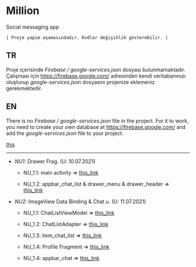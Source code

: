 # Million
Social messaging app 


    | Proje yapım aşamasındadır. Kodlar değişiklik gösterebilir. |

## TR
Proje içerisinde *Firebase / google-services.json* dosyası bulunmamaktadır. 
Çalışması için https://firebase.google.com/ adresinden kendi veritabanınızı oluşturup *google-services.json* dosyasını projenize eklemeniz gerekmektedir.


## EN
There is no *Firebase / google-services.json* file in the project.
For it to work, you need to create your own database at https://firebase.google.com/ and add the *google-services.json* file to your project.

[this](https://github.com/madenmustafa1/Million/blob/main/app/src/main/java/com/maden/million/activity/MainActivity.kt "this")


--------------------------------------------------------------------------------------------------------------------------------------------------------------------

- _NU1_: Drawer Frag. (U: 10.07.2021) 
    - NU_1.1: main activity => [this_link](https://github.com/madenmustafa1/Million/blob/main/app/src/main/java/com/maden/million/activity/MainActivity.kt "this_link")

    - NU_1.2: appbar_chat_list & drawer_menu  & drawer_header => [this_link](https://github.com/madenmustafa1/Million/tree/main/app/src/main/res/layout "this_link")

- _NU2_: ImageView Data Binding & Chat u. (U: 11.07.2021) 
    - NU_1.1: ChatListViewModel => [this_link](https://github.com/madenmustafa1/Million/blob/main/app/src/main/java/com/maden/million/viewmodel/ChatListViewModel.kt "this_link")
    
    - NU_1.2: ChatListAdapter => [this_link](https://github.com/madenmustafa1/Million/blob/main/app/src/main/java/com/maden/million/adapter/ChatListAdapter.kt "this_link")

    - NU_1.3: item_chat_list => [this_link](https://github.com/madenmustafa1/Million/blob/main/app/src/main/res/layout/item_chat_list.xml "this_link")
    
    - NU_1.4: Profile Fragment => [this_link](https://github.com/madenmustafa1/Million/blob/main/app/src/main/java/com/maden/million/view/ProfileFragment.kt "this_link")

    - NU_1.4: appbar_chat => [this_link](https://github.com/madenmustafa1/Million/blob/main/app/src/main/res/layout/appbar_chat.xml "this_link")






